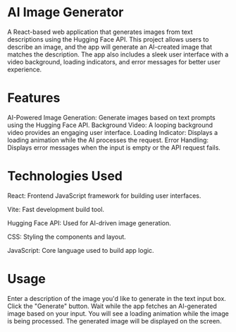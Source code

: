 # AI Image Generator
A React-based web application that generates images from text descriptions using the Hugging Face API. This project allows users to describe an image, and the app will generate an AI-created image that matches the description. The app also includes a sleek user interface with a video background, loading indicators, and error messages for better user experience.

# Features
AI-Powered Image Generation: Generate images based on text prompts using the Hugging Face API.
Background Video: A looping background video provides an engaging user interface.
Loading Indicator: Displays a loading animation while the AI processes the request.
Error Handling: Displays error messages when the input is empty or the API request fails.

# Technologies Used
React: Frontend JavaScript framework for building user interfaces.

Vite: Fast development build tool.

Hugging Face API: Used for AI-driven image generation.

CSS: Styling the components and layout.

JavaScript: Core language used to build app logic.

# Usage
Enter a description of the image you'd like to generate in the text input box.
Click the "Generate" button.
Wait while the app fetches an AI-generated image based on your input. You will see a loading animation while the image is being processed.
The generated image will be displayed on the screen.





